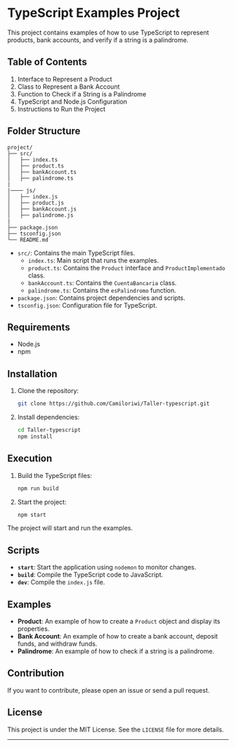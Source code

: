 

# TypeScript Examples Project

This project contains examples of how to use TypeScript to represent products, bank accounts, and verify if a string is a palindrome.


## Table of Contents
1. Interface to Represent a Product
2. Class to Represent a Bank Account
3. Function to Check if a String is a Palindrome
4. TypeScript and Node.js Configuration
5. Instructions to Run the Project


## Folder Structure

```plaintext
project/
├── src/
│   ├── index.ts
│   ├── product.ts
│   ├── bankAccount.ts
│   ├── palindrome.ts
|
|──── js/
│   ├── index.js
│   ├── product.js
│   ├── bankAccount.js
│   ├── palindrome.js
|
├── package.json
├── tsconfig.json
└── README.md
```

- `src/`: Contains the main TypeScript files.
    - `index.ts`: Main script that runs the examples.
    - `product.ts`: Contains the `Product` interface and `ProductImplementado` class.
    - `bankAccount.ts`: Contains the `CuentaBancaria` class.
    - `palindrome.ts`: Contains the `esPalindromo` function.
- `package.json`: Contains project dependencies and scripts.
- `tsconfig.json`: Configuration file for TypeScript.

## Requirements

- Node.js
- npm

## Installation

1. Clone the repository:

    ```bash
    git clone https://github.com/Camiloriwi/Taller-typescript.git
    ```

2. Install dependencies:

    ```bash
    cd Taller-typescript
    npm install
    ```

## Execution

1. Build the TypeScript files:

    ```bash
    npm run build
    ```

2. Start the project:

    ```bash
    npm start
    ```

The project will start and run the examples.

## Scripts

- **`start`**: Start the application using `nodemon` to monitor changes.
- **`build`**: Compile the TypeScript code to JavaScript.
- **`dev`**: Compile the `index.js` file.

## Examples

- **Product**: An example of how to create a `Product` object and display its properties.
- **Bank Account**: An example of how to create a bank account, deposit funds, and withdraw funds.
- **Palindrome**: An example of how to check if a string is a palindrome.

## Contribution

If you want to contribute, please open an issue or send a pull request.

## License

This project is under the MIT License. See the `LICENSE` file for more details.

---